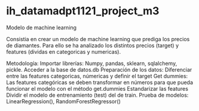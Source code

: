 # ih_datamadpt1121_project_m3
Modelo de machine learning

Consistia en crear un modelo de machine learning que prediga los precios de diamantes. Para ello se ha analizado los distintos precios (target) y features (dividas en categoricas y numericas). 

Metodología: 
Importar librerías: Numpy, pandas, sklearn, sqlalchemy, pickle.
Acceder a la base de datos.db
Preparación de los datos: Diferenciar entre las features categoricas, númericas y definir el target
Get dummies: Las features categóricas se deben transformar en números para que pueda funcionar el modelo con el método get.dummies
Estandarizar las features
Dividir el modelo de entrenamiento (test) del de train.
Prueba de modelos: LinearRegression(), RandomForestRegressor()
